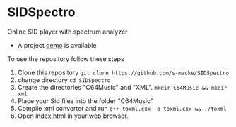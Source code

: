 SIDSpectro
==========

Online SID player with spectrum analyzer

 * A project [demo](http://simulationcorner.net/Sidplayer/index.html) is available

To use the repository follow these steps
1. Clone this repository `git clone https://github.com/s-macke/SIDSpectro`
2. change directory `cd SIDSpectro` 
2. Create the directories "C64Music" and "XML". `mkdir C64Music && mkdir xml`
3. Place your Sid files into the folder "C64Music"
4. Compile xml converter and run `g++ toxml.cxx -o toxml.cxx && ./toxml`
5. Open index.html in your web browser.
